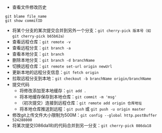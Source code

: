 - 查看文件修改历史

```git
git blame file_name
git show commitID
```

- 将某个分支的某次提交合并到另外一个分支：`git cherry-pick 版本号（如 git cherry-pick b65b62a）`
- 查看远程仓库：`git remote -v` 
- 查看远程分支：`git branch -a`
- 查看本地分支：`git branch`
- 删除本地分支：`git branch -d branchName`
- 切换远程仓库：`git remote set-url origin newUrl`
- 更新本地的远程分支信息：`git fetch origin`
- 拉取远程分支到本地：`git checkout -b branchName origin/branchName`
- 提交代码
  - 将修改添加至本地缓存：`git add .`
  - 将本地缓存保存到本地仓库：`git commit -m 'msg'`
  - （初次提交）连接到远程仓库：`git remote add origin 仓库地址 `
  - 将本地仓库推送到远程：`git push` 或 `git push -u origin master`
- 修改git上传文件大小限制为500M：`git config --global http.postBuffer  524288000`
- 将某次提交(086da18)的代码合并到另一分支：`git cherry-pick 086da18`

